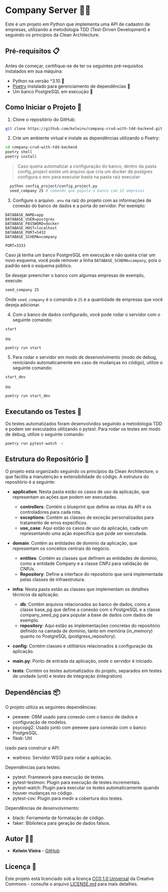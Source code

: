 # Company Server 👔💼

Este é um projeto em Python que implementa uma API de cadastro de empresas, utilizando a metodologia TDD (Test-Driven Development) e seguindo os princípios da Clean Architecture.

## Pré-requisitos 📋

Antes de começar, certifique-se de ter os seguintes pré-requisitos instalados em sua máquina:

- Python na versão ^3.10 🐍
- [Poetry](https://python-poetry.org/) instalado para gerenciamento de dependências 🎵
- Um banco PostgreSQL em execução 🐘

## Como Iniciar o Projeto 🚀

1. Clone o repositório do GitHub:

```bash
git clone https://github.com/kelwinv/company-crud-with-tdd-backend.git
```

2. Crie um ambiente virtual e instale as dependências utilizando o Poetry:

```bash
cd company-crud-with-tdd-backend
poetry shell
poetry install
```
> Caso queira automatizar a configuração do banco, dentro da pasta config_project existe um arquivo que cria um docker de postgres configura o env para executar basta na pasta raiz executar: 
```bash 
  python config_project/config_project.py 
  seed_company 25 # comando que popula o banco com 25 empresas
``` 

3. Configure o arquivo `.env` na raiz do projeto com as informações de conexão do banco de dados e a porta do servidor. Por exemplo:

```
DATABASE_NAME=app
DATABASE_USER=postgres
DATABASE_PASSWORD=docker
DATABASE_HOST=localhost
DATABASE_PORT=5432
DATABASE_SCHEMA=company

PORT=3333 
```

Caso já tenha um banco PostgreSQL em execução e não queira criar um novo esquema, você pode remover a linha `DATABASE_SCHEMA=company`, pois o padrão será o esquema público.

Se desejar preencher o banco com algumas empresas de exemplo, execute:

```bash
seed_company 25
```

Onde `seed_company` é o comando e `25` é a quantidade de empresas que você deseja adicionar.

4. Com o banco de dados configurado, você pode rodar o servidor com o seguinte comando:

```bash
start
```

ou 

```bash
poetry run start
```

5. Para rodar o servidor em modo de desenvolvimento (modo de debug, reiniciando automaticamente em caso de mudanças no código), utilize o seguinte comando:

```bash
start_dev
```

ou

```bash
poetry run start_dev
```

## Executando os Testes 🧪

Os testes automatizados foram desenvolvidos seguindo a metodologia TDD e podem ser executados utilizando o pytest. Para rodar os testes em modo de debug, utilize o seguinte comando:

```bash
poetry run pytest-watch -c
```

## Estrutura do Repositório 📂

O projeto está organizado seguindo os princípios da Clean Architecture, o que facilita a manutenção e extensibilidade do código. A estrutura do repositório é a seguinte:

- **application**: Nesta pasta estão os casos de uso da aplicação, que representam as ações que podem ser executadas.
  - **controllers**: Contém o blueprint que define as rotas da API e os controladores para cada rota.
  - **exceptions**: Contém as classes de exceção personalizadas para tratamento de erros específicos.
  - **use_case**: Aqui estão os casos de uso da aplicação, cada um representando uma ação específica que pode ser executada.

- **domain**: Contém as entidades de domínio da aplicação, que representam os conceitos centrais do negócio.
  - **entities**: Contém as classes que definem as entidades de domínio, como a entidade Company e a classe CNPJ para validação de CNPJs.
  - **Repository**: Define a interface do repositório que será implementada pelas classes de infraestrutura.

- **infra**: Nesta pasta estão as classes que implementam os detalhes técnicos da aplicação.
  - **db**: Contém arquivos relacionados ao banco de dados, como a classe base_pg que define a conexão com o PostgreSQL e a classe company_seed_pg para popular a base de dados com dados de exemplo.
  - **repository**: Aqui estão as implementações concretas do repositório definido na camada de domínio, tanto em memória (in_memory) quanto no PostgreSQL (postgress_repository).

- **config**: Contém classes e utilitários relacionados à configuração da aplicação.

- **main.py**: Ponto de entrada da aplicação, onde o servidor é iniciado.

- **tests**: Contém os testes automatizados do projeto, separados em testes de unidade (unit) e testes de integração (integration).

## Dependências 📦

O projeto utiliza as seguintes dependências:

- peewee: ORM usado para conexão com o banco de dados e configuração de modelos.
- psycopg2: Usado junto com peewee para conexão com o banco PostgreSQL.
- flask: Util

izado para construir a API.
- waitress: Servidor WSGI para rodar a aplicação.

Dependências para testes:

- pytest: Framework para execução de testes.
- pytest-testmon: Plugin para execução de testes incrementais.
- pytest-watch: Plugin para executar os testes automaticamente quando houver mudanças no código.
- pytest-cov: Plugin para medir a cobertura dos testes.

Dependências de desenvolvimento:

- black: Ferramenta de formatação de código.
- faker: Biblioteca para geração de dados falsos.

## Autor 👨‍💻

- **Kelwin Vieira** - [GitHub](https://github.com/kelwinv)

## Licença 📜

Este projeto está licenciado sob a licença [CC0 1.0 Universal](LICENSE.md) da Creative Commons - consulte o arquivo [LICENSE.md](LICENSE.md) para mais detalhes.
